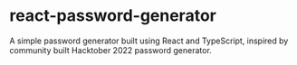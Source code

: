 # react-password-generator
A simple password generator built using React and TypeScript, inspired by community built Hacktober 2022 password generator.
